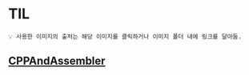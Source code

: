 # TIL

    💡 사용한 이미지의 출처는 해당 이미지를 클릭하거나 이미지 폴더 내에 링크를 달아둠.

## [CPPAndAssembler](./CppAndAssembler)
